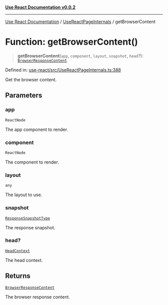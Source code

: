 [**Use React Documentation v0.0.2**](../../README.md)

***

[Use React Documentation](../../modules.md) / [UseReactPageInternals](../README.md) / getBrowserContent

# Function: getBrowserContent()

> **getBrowserContent**(`app`, `component`, `layout`, `snapshot`, `head`?): [`BrowserResponseContent`](../../declarations/interfaces/BrowserResponseContent.md)

Defined in: [use-react/src/UseReactPageInternals.ts:388](https://github.com/stonemjs/use-react/blob/0635de04acc6b3a5c28dcf07d1e12a39a8b5e0b9/src/UseReactPageInternals.ts#L388)

Get the browser content.

## Parameters

### app

`ReactNode`

The app component to render.

### component

`ReactNode`

The component to render.

### layout

`any`

The layout to use.

### snapshot

[`ResponseSnapshotType`](../../declarations/interfaces/ResponseSnapshotType.md)

The response snapshot.

### head?

[`HeadContext`](../../declarations/interfaces/HeadContext.md)

The head context.

## Returns

[`BrowserResponseContent`](../../declarations/interfaces/BrowserResponseContent.md)

The browser response content.
